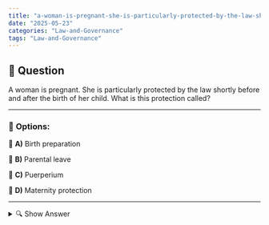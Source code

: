 ```yaml
---
title: "a-woman-is-pregnant-she-is-particularly-protected-by-the-law-shortly-before-and-after-the-birth-of-h"
date: "2025-05-23"
categories: "Law-and-Governance"
tags: "Law-and-Governance"
---
```


## 📌 **Question**

A woman is pregnant. She is particularly protected by the law shortly before and after the birth of her child. What is this protection called?



---

### 📝 **Options:**

🔘 **A)** Birth preparation

🔘 **B)** Parental leave

🔘 **C)** Puerperium

🔘 **D)** Maternity protection

---

<details>
  <summary>🔍 Show Answer</summary>

  <p>
💡  <b>Correct Answer:</b>  d
  </p>
  <p>
    📖<b>Explanation:</b>
    
  </p>
</details>
